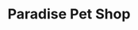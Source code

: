 ---
title: "Paradise Pet Shop"
url: /la-linea-de-la-concepcion/paradise-pet-shop/
shop: mascotas
---